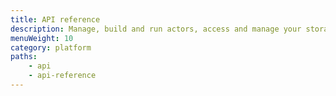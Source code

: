```yaml
---
title: API reference
description: Manage, build and run actors, access and manage your storages with the Apify REST API (v2). Test API endpoints and create URL requests using the Blueprint GUI.
menuWeight: 10
category: platform
paths:
    - api
    - api-reference
---
```



